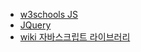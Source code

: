 - [w3schools JS](https://www.w3schools.com/js/default.asp)
- [JQuery](https://www.w3schools.com/jquery/default.asp)
- [wiki 자바스크립트 라이브러리](https://ko.wikipedia.org/wiki/%EC%9E%90%EB%B0%94%EC%8A%A4%ED%81%AC%EB%A6%BD%ED%8A%B8_%EB%9D%BC%EC%9D%B4%EB%B8%8C%EB%9F%AC%EB%A6%AC_%EB%AA%A9%EB%A1%9D)
